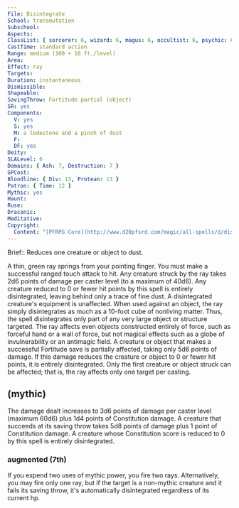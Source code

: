 ```yaml
---
File: Disintegrate
School: transmutation
Subschool: 
Aspects: 
ClassList: { sorcerer: 6, wizard: 6, magus: 6, occultist: 6, psychic: 6, spiritualist: 6 }
CastTime: standard action
Range: medium (100 + 10 ft./level)
Area: 
Effect: ray
Targets: 
Duration: instantaneous
Dismissible: 
Shapeable: 
SavingThrow: Fortitude partial (object)
SR: yes
Components:
  V: yes
  S: yes
  M: a lodestone and a pinch of dust
  F: 
  DF: yes
Deity: 
SLALevel: 6
Domains: { Ash: 7, Destruction: 7 }
GPCost: 
Bloodline: { Div: 13, Protean: 13 }
Patron: { Time: 12 }
Mythic: yes
Haunt: 
Ruse: 
Draconic: 
Meditative: 
Copyright:
  Content: "[PFRPG Core](http://www.d20pfsrd.com/magic/all-spells/d/disintegrate)"
---
```

Brief:: Reduces one creature or object to dust.

A thin, green ray springs from your pointing finger. You must make a successful ranged touch attack to hit. Any creature struck by the ray takes 2d6 points of damage per caster level (to a maximum of 40d6). Any creature reduced to 0 or fewer hit points by this spell is entirely disintegrated, leaving behind only a trace of fine dust. A disintegrated creature's equipment is unaffected.  When used against an object, the ray simply disintegrates as much as a 10-foot cube of nonliving matter. Thus, the spell disintegrates only part of any very large object or structure targeted.  The ray affects even objects constructed entirely of force, such as forceful hand or a wall of force, but not magical effects such as a globe of invulnerability or an antimagic field.  A creature or object that makes a successful Fortitude save is partially affected, taking only 5d6 points of damage. If this damage reduces the creature or object to 0 or fewer hit points, it is entirely disintegrated.  Only the first creature or object struck can be affected; that is, the ray affects only one target per casting.


## (mythic)

The damage dealt increases to 3d6 points of damage per caster level (maximum 60d6) plus 1d4 points of Constitution damage. A creature that succeeds at its saving throw takes 5d8 points of damage plus 1 point of Constitution damage. A creature whose Constitution score is reduced to 0 by this spell is entirely disintegrated.


### augmented (7th)

If you expend two uses of mythic power, you fire two rays. Alternatively, you may fire only one ray, but if the target is a non-mythic creature and it fails its saving throw, it's automatically disintegrated regardless of its current hp.
